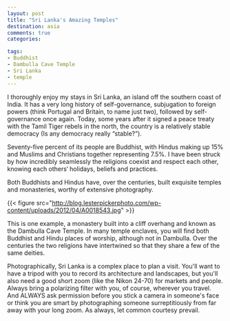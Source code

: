 ```yaml
---
layout: post
title: "Sri Lanka's Amazing Temples"
destination: asia
comments: true
categories:

tags:
- Buddhist
- Dambulla Cave Temple
- Sri Lanka
- temple
---
```

I thoroughly enjoy my stays in Sri Lanka, an island off the southern coast of India. It has a very long history of self-governance, subjugation to foreign powers (think Portugal and Britain, to name just two), followed by self-governance once again. Today, some years after it signed a peace treaty with the Tamil Tiger rebels in the north, the country is a relatively stable democracy (Is any democracy really “stable?”).

Seventy-five percent of its people are Buddhist, with Hindus making up 15% and Muslims and Christians together representing 7.5%. I have been struck by how incredibly seamlessly the religions coexist and respect each other, knowing each others‘ holidays, beliefs and practices.

Both Buddhists and Hindus have, over the centuries, built exquisite temples and monasteries, worthy of extensive photography.

{{< figure src="http://blog.lesterpickerphoto.com/wp-content/uploads/2012/04/A0018543.jpg" >}}

This is one example, a monastery built into a cliff overhang and known as the Dambulla Cave Temple. In many temple enclaves, you will find both Buddhist and Hindu places of worship, although not in Dambulla. Over the centuries the two religions have intertwined so that they share a few of the same deities.

Photographically, Sri Lanka is a complex place to plan a visit. You'll want to have a tripod with you to record its architecture and landscapes, but you'll also need a good short zoom (like the Nikon 24-70) for markets and people. Always bring a polarizing filter with you, of course, wherever you travel. And ALWAYS ask permission before you stick a camera in someone's face or think you are smart by photographing someone surreptitiously from far away with your long zoom. As always, let common courtesy prevail.